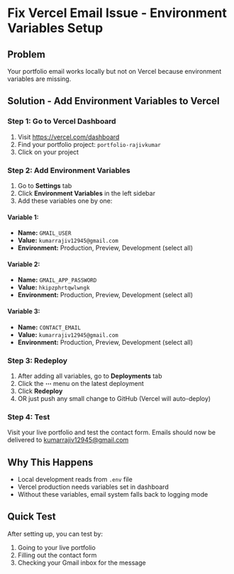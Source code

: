 # Fix Vercel Email Issue - Environment Variables Setup

## Problem
Your portfolio email works locally but not on Vercel because environment variables are missing.

## Solution - Add Environment Variables to Vercel

### Step 1: Go to Vercel Dashboard
1. Visit https://vercel.com/dashboard
2. Find your portfolio project: `portfolio-rajivkumar`
3. Click on your project

### Step 2: Add Environment Variables
1. Go to **Settings** tab
2. Click **Environment Variables** in the left sidebar
3. Add these variables one by one:

#### Variable 1:
- **Name:** `GMAIL_USER`
- **Value:** `kumarrajiv12945@gmail.com`
- **Environment:** Production, Preview, Development (select all)

#### Variable 2:
- **Name:** `GMAIL_APP_PASSWORD`
- **Value:** `hkipzphrtqwlwngk`
- **Environment:** Production, Preview, Development (select all)

#### Variable 3:
- **Name:** `CONTACT_EMAIL`
- **Value:** `kumarrajiv12945@gmail.com`
- **Environment:** Production, Preview, Development (select all)

### Step 3: Redeploy
1. After adding all variables, go to **Deployments** tab
2. Click the **⋯** menu on the latest deployment
3. Click **Redeploy**
4. OR just push any small change to GitHub (Vercel will auto-deploy)

### Step 4: Test
Visit your live portfolio and test the contact form. Emails should now be delivered to kumarrajiv12945@gmail.com

## Why This Happens
- Local development reads from `.env` file
- Vercel production needs variables set in dashboard
- Without these variables, email system falls back to logging mode

## Quick Test
After setting up, you can test by:
1. Going to your live portfolio
2. Filling out the contact form
3. Checking your Gmail inbox for the message